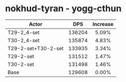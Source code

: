 # nokhud-tyran - yogg-cthun
| Actor | DPS | Increase |
|---|:---:|:---:|
|T29-2_4-set|136204|5.09%|
|T30-2_4-set|135874|4.83%|
|T29-2-set+T30-2-set|133935|3.34%|
|T29-2-set|131512|1.47%|
|T30-2-set|131498|1.46%|
|Base|129608|0.00%|
